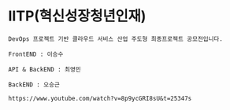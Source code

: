 # IITP(혁신성장청년인재)

`
  DevOps 프로젝트 기반 클라우드 서비스 산업 주도형 최종프로젝트 공모전입니다.
`

`
FrontEND : 이승수
`

`
API & BackEND : 최영민
`

`
BackEND : 오승근
`

`
https://www.youtube.com/watch?v=8p9ycGRI8sU&t=25347s
`
